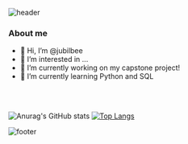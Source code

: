 ![header](https://capsule-render.vercel.app/api?type=waving&height=250&section=header&text=Camilla%20Babb&fontSize=75&color=gradient&customColorList=2&fontAlign=70)
<!--[<img align="left" alt="camillababb | Linkedin" width="22px" src="./logmein.svg" />][Linkedin] -->

### About me
- 👋 Hi, I’m @jubilbee
- 👀 I’m interested in ...
- 🔭 I’m currently working on my capstone project!
- 🌱 I’m currently learning Python and SQL
<!--```yaml
* YOUR TEXT GOES HERE *
```-->

<br/><br/>


<!---
jubilbee/jubilbee is a ✨ special ✨ repository because its `README.md` (this file) appears on your GitHub profile.
You can click the Preview link to take a look at your changes.
--->
![Anurag's GitHub stats](https://github-readme-stats.vercel.app/api?username=jubilbee&show_icons=true&theme=tokyonight)
[![Top Langs](https://github-readme-stats.vercel.app/api/top-langs/?username=jubilbee&theme=tokyonight)](https://github.com/anuraghazra/github-readme-stats)
<br/>

![footer](https://capsule-render.vercel.app/api?type=waving&height=100&section=footer&color=gradient&customColorList=2)

[Linkedin]:https://www.linkedin.com/in/camillababb/
